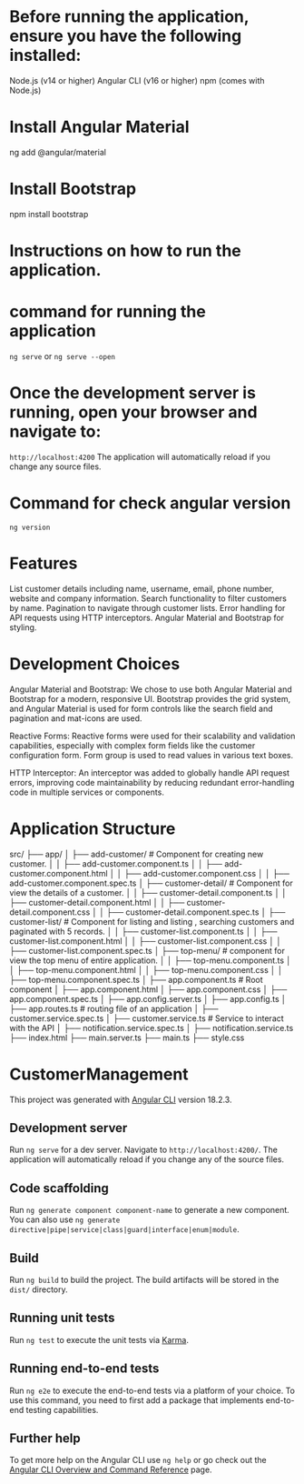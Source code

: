 # Before running the application, ensure you have the following installed:
Node.js (v14 or higher)
Angular CLI (v16 or higher)
npm (comes with Node.js)

# Install Angular Material
ng add @angular/material

# Install Bootstrap
npm install bootstrap


# Instructions on how to run the application.
# command for running the application
`ng serve` or `ng serve --open`
# Once the development server is running, open your browser and navigate to:
`http://localhost:4200`
The application will automatically reload if you change any source files.


# Command for check angular version
`ng version`


# Features
List customer details including name, username, email, phone number, website and company information.
Search functionality to filter customers by name.
Pagination to navigate through customer lists.
Error handling for API requests using HTTP interceptors.
Angular Material and Bootstrap for styling.


# Development Choices
Angular Material and Bootstrap: We chose to use both Angular Material and Bootstrap for a modern, responsive UI. Bootstrap provides the grid system, and Angular Material is used for form controls like the search field and pagination and mat-icons are used.

Reactive Forms: Reactive forms were used for their scalability and validation capabilities, especially with complex form fields like the customer configuration form.
Form group is used to read values in various text boxes.

HTTP Interceptor: An interceptor was added to globally handle API request errors, improving code maintainability by reducing redundant error-handling code in multiple services or components.

# Application Structure
src/
├── app/
│   ├── add-customer/  # Component for creating new customer.
│   │   ├── add-customer.component.ts
│   │   ├── add-customer.component.html
│   │   ├── add-customer.component.css
│   │   ├── add-customer.component.spec.ts
│   ├── customer-detail/  # Component for view the details of a customer.
│   │   ├── customer-detail.component.ts
│   │   ├── customer-detail.component.html
│   │   ├── customer-detail.component.css
│   │   ├── customer-detail.component.spec.ts
│   ├── customer-list/   # Component for listing and listing , searching customers and paginated with 5 records.
│   │   ├── customer-list.component.ts
│   │   ├── customer-list.component.html
│   │   ├── customer-list.component.css
│   │   ├── customer-list.component.spec.ts
│   ├── top-menu/        # component for view the top menu of entire application.
│   │   ├── top-menu.component.ts
│   │   ├── top-menu.component.html
│   │   ├── top-menu.component.css
│   │   ├── top-menu.component.spec.ts
│   ├── app.component.ts # Root component
│   ├── app.component.html
│   ├── app.component.css
│   ├── app.component.spec.ts
│   ├── app.config.server.ts
│   ├── app.config.ts
│   ├── app.routes.ts # routing file of an application
│   ├── customer.service.spec.ts
│   ├── customer.service.ts # Service to interact with the API
│   ├── notification.service.spec.ts
│   ├── notification.service.ts
├── index.html
├── main.server.ts
├── main.ts
├── style.css





# CustomerManagement

This project was generated with [Angular CLI](https://github.com/angular/angular-cli) version 18.2.3.

## Development server

Run `ng serve` for a dev server. Navigate to `http://localhost:4200/`. The application will automatically reload if you change any of the source files.

## Code scaffolding

Run `ng generate component component-name` to generate a new component. You can also use `ng generate directive|pipe|service|class|guard|interface|enum|module`.

## Build

Run `ng build` to build the project. The build artifacts will be stored in the `dist/` directory.

## Running unit tests

Run `ng test` to execute the unit tests via [Karma](https://karma-runner.github.io).

## Running end-to-end tests

Run `ng e2e` to execute the end-to-end tests via a platform of your choice. To use this command, you need to first add a package that implements end-to-end testing capabilities.

## Further help

To get more help on the Angular CLI use `ng help` or go check out the [Angular CLI Overview and Command Reference](https://angular.dev/tools/cli) page.
